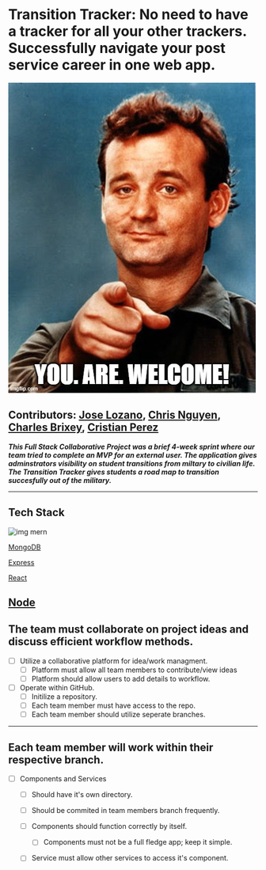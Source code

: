 # Transition Tracker: No need to have a tracker for all your other trackers. Successfully navigate your post service career in one web app.

<img src='./billMurray.jpeg'>

## Contributors: [Jose Lozano](https://github.com/jolozano), [Chris Nguyen](https://github.com/ComplexChris), [Charles Brixey](https://github.com/Brixsta), [Cristian Perez](https://github.com/Perezc1143)

***This Full Stack Collaborative Project was a brief 4-week sprint where our team tried to complete an MVP for an external user. The application gives adminstrators visibility on student transitions from miltary to civilian life. The Transition Tracker gives students a road map to transition succesfully out of the military.***

---------------------------------------------------

## Tech Stack

![img mern](https://upload.wikimedia.org/wikipedia/commons/thumb/9/94/MERN-logo.png/320px-MERN-logo.png)

[MongoDB](https://github.com/mongodb/mongo)

[Express](https://github.com/expressjs/express)

[React](https://github.com/facebook/react)

[Node](https://github.com/nodejs/node)
---------------------------------------------------

## **The team must collaborate on project ideas and discuss efficient workflow methods.**
  - [ ] Utilize a collaborative platform for idea/work managment.
    - [ ] Platform must allow all team members to contribute/view ideas
    - [ ] Platform should allow users to add details to workflow.
  - [ ] Operate within GitHub.
    - [ ] Initilize a repository.
    - [ ] Each team member must have access to the repo.
    - [ ] Each team member should utilize seperate branches.

---------------------------------------------------

## **Each team member will work within their respective branch.**
  - [ ] Components and Services
    - [ ] Should have it's own directory.
    - [ ] Should be commited in team members branch frequently.
    - [ ] Components should function correctly by itself.
      - [ ] Components must not be a full fledge app; keep it simple.
    - [ ] Service must allow other services to access it's component. 
    
    

